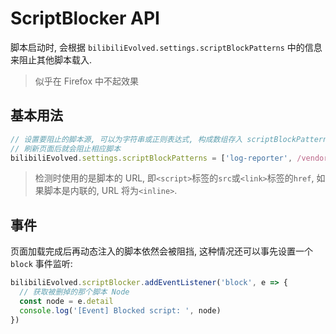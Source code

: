 # ScriptBlocker API
脚本启动时, 会根据 `bilibiliEvolved.settings.scriptBlockPatterns` 中的信息来阻止其他脚本载入.

> 似乎在 Firefox 中不起效果

## 基本用法
```JavaScript
// 设置要阻止的脚本源, 可以为字符串或正则表达式, 构成数组存入 scriptBlockPatterns.
// 刷新页面后就会阻止相应脚本
bilibiliEvolved.settings.scriptBlockPatterns = ['log-reporter', /vendor\.[\w]+/]
```
> 检测时使用的是脚本的 URL, 即`<script>`标签的`src`或`<link>`标签的`href`, 如果脚本是内联的, URL 将为`<inline>`.

## 事件
页面加载完成后再动态注入的脚本依然会被阻挡, 这种情况还可以事先设置一个 `block` 事件监听:
```JavaScript
bilibiliEvolved.scriptBlocker.addEventListener('block', e => {
  // 获取被删掉的那个脚本 Node
  const node = e.detail
  console.log('[Event] Blocked script: ', node)
})
```